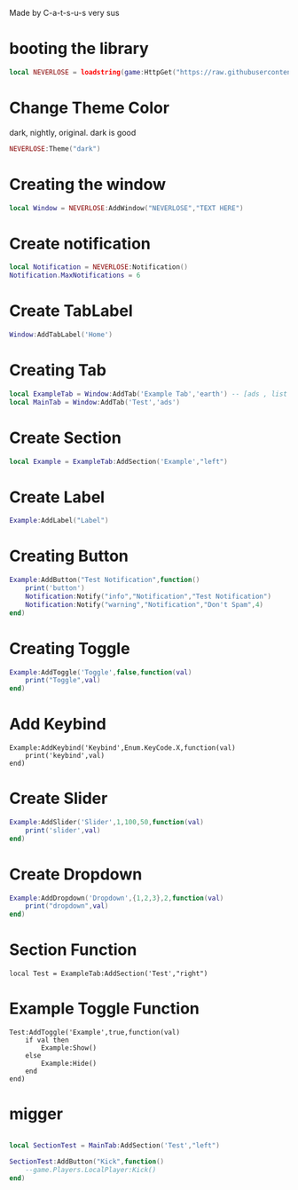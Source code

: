 Made by C-a-t-s-u-s very sus

# booting the library
```lua
local NEVERLOSE = loadstring(game:HttpGet("https://raw.githubusercontent.com/CludeHub/SourceCludeLib/refs/heads/main/NerverLoseLibEdited.lua"))()
```
# Change Theme Color
dark, nightly, original. dark is good
```lua
NEVERLOSE:Theme("dark")
```

# Creating the window
```lua
local Window = NEVERLOSE:AddWindow("NEVERLOSE","TEXT HERE")
```

# Create notification
```lua 
local Notification = NEVERLOSE:Notification()
Notification.MaxNotifications = 6
```

# Create TabLabel
```lua
Window:AddTabLabel('Home')
```

# Creating Tab
```lua
local ExampleTab = Window:AddTab('Example Tab','earth') -- [ads , list , folder , earth , locked , home , mouse , user]
local MainTab = Window:AddTab('Test','ads')
```

# Create Section
```lua
local Example = ExampleTab:AddSection('Example',"left")
```
# Create Label 
```lua
Example:AddLabel("Label")
```

# Creating Button
```lua
Example:AddButton("Test Notification",function()
	print('button')
	Notification:Notify("info","Notification","Test Notification")
	Notification:Notify("warning","Notification","Don't Spam",4)
end)
```

# Creating Toggle
```lua
Example:AddToggle('Toggle',false,function(val)
	print("Toggle",val)
end)
```

# Add Keybind
```
Example:AddKeybind('Keybind',Enum.KeyCode.X,function(val)
	print('keybind',val)
end)
```

# Create Slider
```lua
Example:AddSlider('Slider',1,100,50,function(val)
	print('slider',val)
end)
```

# Create Dropdown
```lua
Example:AddDropdown('Dropdown',{1,2,3},2,function(val)
	print("dropdown",val)
end)
```

# Section Function
```
local Test = ExampleTab:AddSection('Test',"right")
```

# Example Toggle Function
```
Test:AddToggle('Example',true,function(val)
	if val then
		Example:Show()
	else
		Example:Hide()
	end
end)
```

# migger
```lua

local SectionTest = MainTab:AddSection('Test',"left")

SectionTest:AddButton("Kick",function()
	--game.Players.LocalPlayer:Kick()
end)
```

